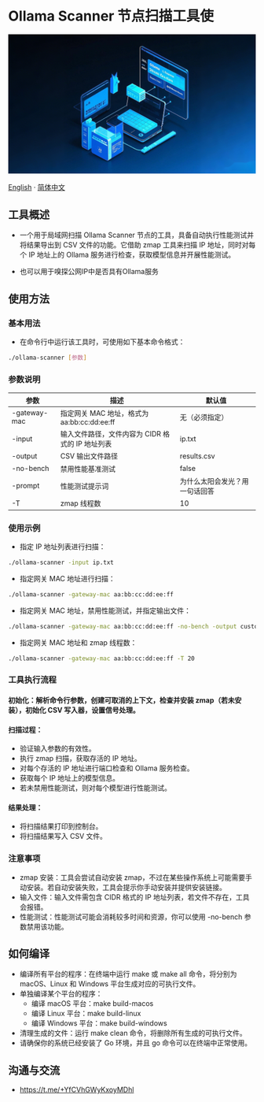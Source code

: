 # Ollama Scanner 节点扫描工具使
![Ollama Scanner](<docs/Ollama 节点扫描工具说明.png>)

[English](docs/README_en.md) · [简体中文](docs/README_zh.md) 

## 工具概述

- 一个用于局域网扫描 Ollama Scanner 节点的工具，具备自动执行性能测试并将结果导出到 CSV 文件的功能。它借助 zmap 工具来扫描 IP 地址，同时对每个 IP 地址上的 Ollama 服务进行检查，获取模型信息并开展性能测试。

- 也可以用于嗅探公网IP中是否具有Ollama服务

## 使用方法

### 基本用法

- 在命令行中运行该工具时，可使用如下基本命令格式：

```bash
./ollama-scanner [参数]
```

### 参数说明

| 参数 | 描述 | 默认值 |
| --- | --- | --- |
| -gateway-mac | 指定网关 MAC 地址，格式为 aa:bb:cc:dd:ee:ff | 无（必须指定） |
| -input | 输入文件路径，文件内容为 CIDR 格式的 IP 地址列表 | ip.txt |
| -output | CSV 输出文件路径 | results.csv |
| -no-bench | 禁用性能基准测试 | false |
| -prompt | 性能测试提示词 | 为什么太阳会发光？用一句话回答 |
| -T | zmap 线程数 | 10 |

### 使用示例

- 指定 IP 地址列表进行扫描：

```bash
./ollama-scanner -input ip.txt
```

- 指定网关 MAC 地址进行扫描：

```bash
./ollama-scanner -gateway-mac aa:bb:cc:dd:ee:ff
```

- 指定网关 MAC 地址，禁用性能测试，并指定输出文件：

```bash
./ollama-scanner -gateway-mac aa:bb:cc:dd:ee:ff -no-bench -output custom.csv
```

- 指定网关 MAC 地址和 zmap 线程数：

```bash
./ollama-scanner -gateway-mac aa:bb:cc:dd:ee:ff -T 20
```

### 工具执行流程

#### 初始化：解析命令行参数，创建可取消的上下文，检查并安装 zmap（若未安装），初始化 CSV 写入器，设置信号处理。

#### 扫描过程：

- 验证输入参数的有效性。
- 执行 zmap 扫描，获取存活的 IP 地址。
- 对每个存活的 IP 地址进行端口检查和 Ollama 服务检查。
- 获取每个 IP 地址上的模型信息。
- 若未禁用性能测试，则对每个模型进行性能测试。

#### 结果处理：

- 将扫描结果打印到控制台。
- 将扫描结果写入 CSV 文件。

### 注意事项

- zmap 安装：工具会尝试自动安装 zmap，不过在某些操作系统上可能需要手动安装。若自动安装失败，工具会提示你手动安装并提供安装链接。
- 输入文件：输入文件需包含 CIDR 格式的 IP 地址列表，若文件不存在，工具会报错。
- 性能测试：性能测试可能会消耗较多时间和资源，你可以使用 -no-bench 参数禁用该功能。

## 如何编译

- 编译所有平台的程序：在终端中运行 make 或 make all 命令，将分别为 macOS、Linux 和 Windows 平台生成对应的可执行文件。
- 单独编译某个平台的程序：
  - 编译 macOS 平台：make build-macos
  - 编译 Linux 平台：make build-linux
  - 编译 Windows 平台：make build-windows
- 清理生成的文件：运行 make clean 命令，将删除所有生成的可执行文件。
- 请确保你的系统已经安装了 Go 环境，并且 go 命令可以在终端中正常使用。

## 沟通与交流

- https://t.me/+YfCVhGWyKxoyMDhl

